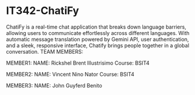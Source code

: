 # IT342-ChatiFy


ChatiFy is a real-time chat application that breaks down language barriers, allowing users to communicate effortlessly across different languages. With automatic message translation powered by Gemini API, user authentication, and a sleek, responsive interface, Chatify brings people together in a global conversation.
TEAM MEMBERS:

MEMBER1:
NAME: Rickshel Brent Illustrisimo
Course: BSIT4

MEMBER2:
NAME: Vincent Nino Nator
Course: BSIT4

MEMBER3:
NAME: John Guyferd Benito
